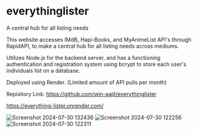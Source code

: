 # everythinglister
A central hub for all listing needs

This website accesses IMdB, Hapi-Books, and MyAnimeList API's through RapidAPI, to make a central hub for all listing needs across mediums.

Utilizes Node.js for the backend server, and has a functioning authentication and registration system using bcrypt to store each user's individuals list on a database.

Deployed using Render. (Limited amount of API pulls per month)

Repisitory Link: https://github.com/win-aajit/everythinglister

https://everything-lister.onrender.com/

![Screenshot 2024-07-30 132436](https://github.com/user-attachments/assets/3805d85e-4d6b-4f36-b3b3-21d291a0222f)
![Screenshot 2024-07-30 122256](https://github.com/user-attachments/assets/86936d11-e2d7-4d4b-810f-74290540cc2d)
![Screenshot 2024-07-30 122311](https://github.com/user-attachments/assets/9c6ecc91-6ccd-44cd-96cc-6b47551cc70c)

